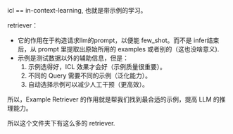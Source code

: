 icl == in-context-learning, 也就是带示例的学习。

retriever：
  - 它的作用在于构造请求llm的prompt，以便能 few_shot。而不是 infer结束后，从 prompt 里提取出原始所用的 examples 或者别的（这也没啥意义).
  - 示例是测试数据以外的辅助信息，但是：
	1.	示例选得好，ICL 效果才会好（示例质量很重要）。
	2.	不同的 Query 需要不同的示例（泛化能力）。
	3.	自动选择示例可以减少人工干预（更高效）。

所以，Example Retriever 的作用就是帮我们找到最合适的示例，提高 LLM 的推理能力。

所以这个文件夹下有这么多的 retriever.
